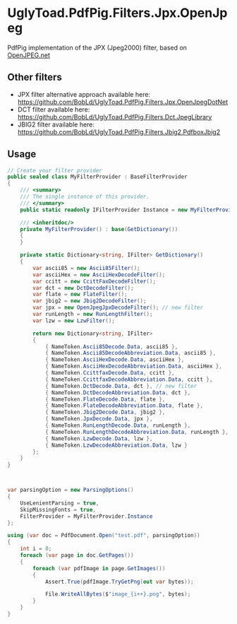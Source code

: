# UglyToad.PdfPig.Filters.Jpx.OpenJpeg
PdfPig implementation of the JPX (Jpeg2000) filter, based on [OpenJPEG.net](https://github.com/notBald/OpenJPEG.net)

## Other filters
- JPX filter alternative approach available here: https://github.com/BobLd/UglyToad.PdfPig.Filters.Jpx.OpenJpegDotNet
- DCT filter available here: https://github.com/BobLd/UglyToad.PdfPig.Filters.Dct.JpegLibrary
- JBIG2 filter available here: https://github.com/BobLd/UglyToad.PdfPig.Filters.Jbig2.PdfboxJbig2

## Usage
```csharp
// Create your filter provider
public sealed class MyFilterProvider : BaseFilterProvider
{
    /// <summary>
    /// The single instance of this provider.
    /// </summary>
    public static readonly IFilterProvider Instance = new MyFilterProvider();

    /// <inheritdoc/>
    private MyFilterProvider() : base(GetDictionary())
    {
    }

    private static Dictionary<string, IFilter> GetDictionary()
    {
        var ascii85 = new Ascii85Filter();
        var asciiHex = new AsciiHexDecodeFilter();
        var ccitt = new CcittFaxDecodeFilter();
        var dct = new DctDecodeFilter();
        var flate = new FlateFilter();
        var jbig2 = new Jbig2DecodeFilter();
        var jpx = new OpenJpegJpxDecodeFilter(); // new filter
        var runLength = new RunLengthFilter();
        var lzw = new LzwFilter();

        return new Dictionary<string, IFilter>
        {
            { NameToken.Ascii85Decode.Data, ascii85 },
            { NameToken.Ascii85DecodeAbbreviation.Data, ascii85 },
            { NameToken.AsciiHexDecode.Data, asciiHex },
            { NameToken.AsciiHexDecodeAbbreviation.Data, asciiHex },
            { NameToken.CcittfaxDecode.Data, ccitt },
            { NameToken.CcittfaxDecodeAbbreviation.Data, ccitt },
            { NameToken.DctDecode.Data, dct }, // new filter
            { NameToken.DctDecodeAbbreviation.Data, dct },
            { NameToken.FlateDecode.Data, flate },
            { NameToken.FlateDecodeAbbreviation.Data, flate },
            { NameToken.Jbig2Decode.Data, jbig2 },
            { NameToken.JpxDecode.Data, jpx },
            { NameToken.RunLengthDecode.Data, runLength },
            { NameToken.RunLengthDecodeAbbreviation.Data, runLength },
            { NameToken.LzwDecode.Data, lzw },
            { NameToken.LzwDecodeAbbreviation.Data, lzw }
        };
    }
}



var parsingOption = new ParsingOptions()
{
	UseLenientParsing = true,
	SkipMissingFonts = true,
	FilterProvider = MyFilterProvider.Instance
};

using (var doc = PdfDocument.Open("test.pdf", parsingOption))
{
	int i = 0;
	foreach (var page in doc.GetPages())
	{
		foreach (var pdfImage in page.GetImages())
		{
			Assert.True(pdfImage.TryGetPng(out var bytes));

			File.WriteAllBytes($"image_{i++}.png", bytes);
		}
	}
}

```

